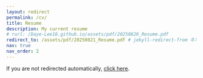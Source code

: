 ```yaml
---
layout: redirect
permalink: /cv/
title: Resume
description: My current resume
# rurl: /Daye-Lee18.github.io/assets/pdf/20250820_Resume.pdf
redirect_to: /assets/pdf/20250821_Resume.pdf # jekyll-redirect-from 추가
nav: true
nav_order: 2
---
```


If you are not redirected automatically, [click here](/assets/pdf/20250821_Resume.pdf).
